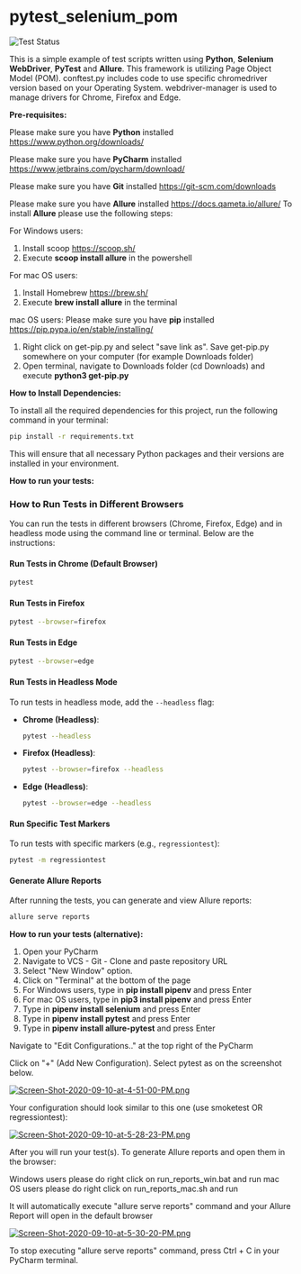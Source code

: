 # pytest_selenium_pom
![Test Status](https://github.com/yuriysoftwaretester772/python-selenium-pytest-pom/actions/workflows/python-tests.yml/badge.svg)

This is a simple example of test scripts written using **Python**, **Selenium WebDriver**, **PyTest**
and **Allure**. 
This framework is utilizing Page Object Model (POM). 
conftest.py includes code to use specific chromedriver version based on your Operating System.
webdriver-manager is used to manage drivers for Chrome, Firefox and Edge.

**Pre-requisites:**

Please make sure you have **Python** installed https://www.python.org/downloads/

Please make sure you have **PyCharm** installed https://www.jetbrains.com/pycharm/download/

Please make sure you have **Git** installed https://git-scm.com/downloads

Please make sure you have **Allure** installed https://docs.qameta.io/allure/
To install **Allure** please use the following steps:

For Windows users:
1. Install scoop https://scoop.sh/
2. Execute **scoop install allure** in the powershell

For mac OS users:
1. Install Homebrew https://brew.sh/
2. Execute **brew install allure** in the terminal

mac OS users: 
Please make sure you have **pip** installed https://pip.pypa.io/en/stable/installing/
1. Right click on get-pip.py and select "save link as". Save get-pip.py somewhere on your computer (for example Downloads folder)
2. Open terminal, navigate to Downloads folder (cd Downloads) and execute **python3 get-pip.py**

**How to Install Dependencies:**

To install all the required dependencies for this project, run the following command in your terminal:

```bash
pip install -r requirements.txt
```

This will ensure that all necessary Python packages and their versions are installed in your environment.

**How to run your tests:**
### How to Run Tests in Different Browsers

You can run the tests in different browsers (Chrome, Firefox, Edge) and in headless mode using the command line or terminal. Below are the instructions:

#### Run Tests in Chrome (Default Browser)
```bash
pytest
```

#### Run Tests in Firefox
```bash
pytest --browser=firefox
```

#### Run Tests in Edge
```bash
pytest --browser=edge
```

#### Run Tests in Headless Mode
To run tests in headless mode, add the `--headless` flag:
- **Chrome (Headless)**:
  ```bash
  pytest --headless
  ```
- **Firefox (Headless)**:
  ```bash
  pytest --browser=firefox --headless
  ```
- **Edge (Headless)**:
  ```bash
  pytest --browser=edge --headless
  ```

#### Run Specific Test Markers
To run tests with specific markers (e.g., `regressiontest`):
```bash
pytest -m regressiontest
```

#### Generate Allure Reports
After running the tests, you can generate and view Allure reports:
```bash
allure serve reports
```

**How to run your tests (alternative):**
 
1. Open your PyCharm
2. Navigate to VCS - Git - Clone and paste repository URL 
3. Select "New Window" option.
4. Click on "Terminal" at the bottom of the page
5. For Windows users, type in **pip install pipenv** and press Enter
6. For mac OS users, type in **pip3 install pipenv** and press Enter
7. Type in **pipenv install selenium** and press Enter
8. Type in **pipenv install pytest** and press Enter
9. Type in **pipenv install allure-pytest** and press Enter

Navigate to "Edit Configurations.." at the top right of the PyCharm

Click on "+" (Add New Configuration). Select pytest as on the screenshot below.

[![Screen-Shot-2020-09-10-at-4-51-00-PM.png](https://i.postimg.cc/MGR6V9QM/Screen-Shot-2020-09-10-at-4-51-00-PM.png)](https://postimg.cc/CZhpVHJS)

Your configuration should look similar to this one (use smoketest OR regressiontest):

[![Screen-Shot-2020-09-10-at-5-28-23-PM.png](https://i.postimg.cc/d3mfRysK/Screen-Shot-2020-09-10-at-5-28-23-PM.png)](https://postimg.cc/Zvnj40vf)

After you will run your test(s). 
To generate Allure reports and open them in the browser:

Windows users please do right click on run_reports_win.bat and run
mac OS users please do right click on run_reports_mac.sh and run

It will automatically execute "allure serve reports" command and your Allure Report will open in the default browser

[![Screen-Shot-2020-09-10-at-5-30-20-PM.png](https://i.postimg.cc/CLrN3N6Q/Screen-Shot-2020-09-10-at-5-30-20-PM.png)](https://postimg.cc/kB8K8xCQ)

To stop executing "allure serve reports" command, press Ctrl + C in your PyCharm terminal.
